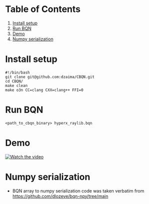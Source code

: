 
# Table of Contents

1.  [Install setup](#org34f7a5d)
2.  [Run BQN](#orgb5c2808)
3.  [Demo](#orgbe66c10)
4.  [Numpy serialization](#org51ed815)


<a id="org34f7a5d"></a>

# Install setup

    #!/bin/bash
    git clone git@github.com:dzaima/CBQN.git
    cd CBQN/
    make clean
    make o3n CC=clang CXX=clang++ FFI=0


<a id="orgb5c2808"></a>

# Run BQN

    <path_to_cbqn_binary> hyperx_raylib.bqn


<a id="orgbe66c10"></a>

# Demo

[![Watch the video](![img](https://raw.githubusercontent.com/ArulselvanMadhavan/cclviz/main/media/all_reduce_thumbnail.png))](https://raw.githubusercontent.com/ArulselvanMadhavan/cclviz/main/media/all_reduce_viz_4x5.mov)


<a id="org51ed815"></a>

# Numpy serialization

-   BQN array to numpy serialization code was taken verbatim from <https://github.com/dlozeve/bqn-npy/tree/main>

